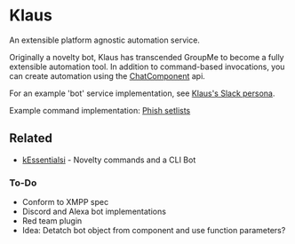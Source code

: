 # Klaus
An extensible platform agnostic automation service.

Originally a novelty bot, Klaus has transcended GroupMe to become a fully extensible automation tool. In addition to command-based invocations, you can create automation using the [ChatComponent](src/chat-component.js) api.

For an example 'bot' service implementation, see [Klaus's Slack persona](src/bots/slack.js).

Example command implementation: [Phish setlists](src/commands/phish.js)

## Related
- [kEssentialsi](https://github.com/tillson/kEssentials) - Novelty commands and a CLI Bot

### To-Do
- Conform to XMPP spec
- Discord and Alexa bot implementations
- Red team plugin
- Idea: Detatch bot object from component and use function parameters?

